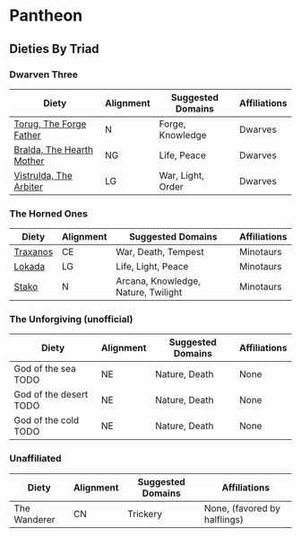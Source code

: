 # Pantheon

## Dieties By Triad

### Dwarven Three

| Diety | Alignment | Suggested Domains | Affiliations |
|-------|-----------|-------------------|--------------|
|[Torug, The Forge Father](dieties/torug.md)| N | Forge, Knowledge | Dwarves |
|[Bralda, The Hearth Mother](dieties/bralda.md) | NG | Life, Peace | Dwarves |
|[Vistrulda, The Arbiter](dieties/vistrulda.md) | LG | War, Light, Order | Dwarves |

### The Horned Ones

| Diety | Alignment | Suggested Domains | Affiliations |
|-------|-----------|-------------------|--------------|
|[Traxanos](dieties/traxanos.md) | CE | War, Death, Tempest | Minotaurs |
|[Lokada](dieties/lokada.md) | LG | Life, Light, Peace | Minotaurs |
|[Stako](dieties/stako.md) | N | Arcana, Knowledge, Nature, Twilight | Minotaurs |

### The Unforgiving (unofficial)

| Diety | Alignment | Suggested Domains | Affiliations |
|-------|-----------|-------------------|--------------|
| God of the sea  TODO | NE | Nature, Death | None |
| God of the desert   TODO | NE | Nature, Death | None |
| God of the cold TODO | NE | Nature, Death | None |

### Unaffiliated

| Diety | Alignment | Suggested Domains | Affiliations |
|-------|-----------|-------------------|--------------|
| The Wanderer | CN | Trickery | None, (favored by halflings) |

